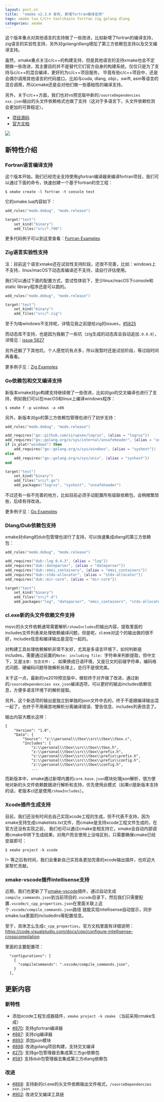 ```yaml
---
layout: post.cn
title:  "xmake v2.3.6 发布, 新增fortran编译支持"
tags: xmake lua C/C++ toolchains fortran zig golang dlang
categories: xmake
---
```


这个版本重点对其他语言的支持做了一些改进，比如新增了fortran的编译支持，zig语言的实验性支持，另外对golang/dlang增加了第三方依赖包支持以及交叉编译支持。

虽然，xmake重点关注c/c++的构建支持，但是其他语言的支持xmake也会不定期做一些改进，其主要目的并不是替代它们官方自身的构建系统，仅仅只是为了支持与c/c++的混合编译，更好的为c/c++项目服务，
毕竟有些c/c++项目中，还是会偶尔调用其他语言的代码接口，比如与cuda, dlang, objc，swift, asm等语言的混合调用，所以xmake还是会对他们做一些基础性的编译支持。

另外，关于c/c++方面，我们也对vs预览版中新的`/sourceDependencies xxx.json`输出的头文件依赖格式也做了支持（这对于多语言下，头文件依赖检测会更加的可靠稳定）。

* [项目源码](https://github.com/xmake-io/xmake)
* [官方文档](https://xmake.io/#/zh-cn/)

![](https://xmake.io/assets/img/index/xmake-basic-render.gif)

## 新特性介绍

### Fortran语言编译支持

这个版本开始，我们已经完全支持使用gfortran编译器来编译fortran项目，我们可以通过下面的命令，快速创建一个基于fortran的空工程：

```console
$ xmake create -l fortran -t console test
```

它的xmake.lua内容如下：

```lua
add_rules("mode.debug", "mode.release")

target("test")
    set_kind("binary")
    add_files("src/*.f90")
```

更多代码例子可以到这里查看：[Fortran Examples](https://github.com/xmake-io/xmake/tree/master/tests/projects/fortran)








### Zig语言实验性支持

注：目前这个语言xmake还在试验性支持阶段，还很不完善，比如：windows上不支持，linux/macOS下动态库编译还不支持，请自行评估使用。

我们可以通过下面的配置方式，尝试性体验下，至少linux/macOS下console和static library程序还是可以跑的。

```lua
add_rules("mode.debug", "mode.release")

target("test")
    set_kind("binary")
    add_files("src/*.zig")
```

至于为啥windows不支持呢，详情见我之前提给zig的issues，[#5825](https://github.com/ziglang/zig/issues/5825)

而动态库不支持，也是因为我躺了一些坑（zig生成的动态库会自动追加`.0.0.0`），详情见：[issue 5827](https://github.com/ziglang/zig/issues/5827)

另外还躺了下其他坑，个人感觉坑有点多，所以我暂时还是试验阶段，等过段时间再看看。

更多例子见：[Zig Examples](https://github.com/xmake-io/xmake/tree/master/tests/projects/zig)

### Go依赖包和交叉编译支持

新版本xmake对go构建支持继续做了一些改进，比如对go的交叉编译也进行了支持，例如我们可以在macOS和linux上编译windows程序：

```console
$ xmake f -p windows -a x86
```

另外，新版本对go的第三方依赖包管理也进行了初步支持：

```lua
add_rules("mode.debug", "mode.release")

add_requires("go::github.com/sirupsen/logrus", {alias = "logrus"})
add_requires("go::golang.org/x/sys/internal/unsafeheader", {alias = "unsafeheader"})
if is_plat("windows") then
    add_requires("go::golang.org/x/sys/windows", {alias = "syshost"})
else
    add_requires("go::golang.org/x/sys/unix", {alias = "syshost"})
end

target("test")
    set_kind("binary")
    add_files("src/*.go")
    add_packages("logrus", "syshost", "unsafeheader")
```

不过还有一些不完善的地方，比如目前必须手动配置所有级联依赖包，会稍微繁琐些，后续有待改进。

更多例子见：[Go Examples](https://github.com/xmake-io/xmake/tree/master/tests/projects/go)

### Dlang/Dub依赖包支持

xmake对dlang的dub包管理也进行了支持，可以快速集成dlang的第三方依赖包：

```lua
add_rules("mode.debug", "mode.release")

add_requires("dub::log 0.4.3", {alias = "log"})
add_requires("dub::dateparser", {alias = "dateparser"})
add_requires("dub::emsi_containers", {alias = "emsi_containers"})
add_requires("dub::stdx-allocator", {alias = "stdx-allocator"})
add_requires("dub::mir-core", {alias = "mir-core"})

target("test")
    set_kind("binary")
    add_files("src/*.d")
    add_packages("log", "dateparser", "emsi_containers", "stdx-allocator", "mir-core")
```

### cl.exe新的头文件依赖文件支持

msvc的头文件依赖通常需要解析`/showIncludes`的输出内容，提取里面的includes文件列表来处理依赖编译问题，但是呢，cl.exe对这个的输出做的很不好，includes信息和编译输出是混在一起的。

对构建工具处理依赖解析非常不友好，尤其是多语言环境下，如何判断是includes，需要通过前置的`Note: including file: `字符串来判断提取，但中文下，又是`注意: 包含文件: `，
如果换成日语环境，又是日文的前缀字符串，编码格式问题、硬编码问题导致解析处理上，总归不是很完美。

关于这一点，最新的vs2019预览版中，微软终于对齐做了改进，通过新的`/sourceDependencies xxx.json`编译选项，可以更好的输出includes依赖信息，方便多语言环境下的解析提取。

另外，这个新选项的输出是独立到单独的json文件中去的，终于不是跟编译输出混一起了，也终于不用痛苦地解析分离编译错误、警告信息、includes列表信息了。

输出内容大概长这样：

```
{
    "Version": "1.0",
    "Data": {
        "Source": "z:\\personal\\tbox\\src\\tbox\\tbox.c",
        "Includes": [
            "z:\\personal\\tbox\\src\\tbox\\tbox.h",
            "z:\\personal\\tbox\\src\\tbox\\prefix.h",
            "z:\\personal\\tbox\\src\\tbox\\prefix\\prefix.h",
            "z:\\personal\\tbox\\src\\tbox\\prefix\\config.h",
            "z:\\personal\\tbox\\src\\tbox\\config.h",
            ...
```

而新版本中，xmake通过新增内置的`core.base.json`模块处理json解析，很方便地对新的头文件依赖数据进行解析和支持，优先使用此模式（如果cl是新版本支持的话，老版本cl还是使用`/showIncludes`）。

### Xcode插件生成支持

目前，我们还没有时间去自己实现xcode工程的生成，但不代表不支持，因为xmake支持生成cmakelists.txt文件，而cmake是支持xcode工程文件生成的，在官方还没有实现之前，
我们也可以通过cmake变相支持它，xmake会自动内部调用cmake中转下生成结果，对用户而言使用上没啥区别，只需要确保cmake已经安装即可：

```console
$ xmake project -k xcode
```

!> 等之后有时间，我们会重新自己实现各更加完善的xcode输出插件，也欢迎大家帮忙贡献。

### xmake-vscode插件intellisense支持

近期，我们也更新了下[xmake-vscode](https://github.com/xmake-io/xmake-vscode)插件，通过自动生成`compile_commands.json`到当前项目的`.vscode`目录下，然后我们只需要配置`.vscode/c_cpp_properties.json`在里面关联上这个`.vscode/compile_commands.json`路径
就能实现intellisense自动提示，同步xmake.lua里面的includedirs等配置信息。

至于，具体怎么生成`c_cpp_properties`，官方文档里面有详细说明：https://code.visualstudio.com/docs/cpp/configure-intellisense-crosscompilation

里面的主要配置项：

```
  "configurations": [
    {
      "compileCommands": ".vscode/compile_commands.json",
    }
  ],
```

## 更新内容

### 新特性

* 添加xcode工程生成器插件，`xmake project -k cmake` （当前采用cmake生成）
* [#870](https://github.com/xmake-io/xmake/issues/870): 支持gfortran编译器
* [#887](https://github.com/xmake-io/xmake/pull/887): 支持zig编译器
* [#893](https://github.com/xmake-io/xmake/issues/893): 添加json模块
* [#898](https://github.com/xmake-io/xmake/issues/898): 改进golang项目构建，支持交叉编译
* [#275](https://github.com/xmake-io/xmake/issues/275): 支持go包管理器去集成第三方go依赖包
* [#581](https://github.com/xmake-io/xmake/issues/581): 支持dub包管理器去集成第三方dlang依赖包

### 改进

* [#868](https://github.com/xmake-io/xmake/issues/868): 支持新的cl.exe的头文件依赖输出文件格式，`/sourceDependencies xxx.json`
* [#902](https://github.com/xmake-io/xmake/issues/902): 改进交叉编译工具链

